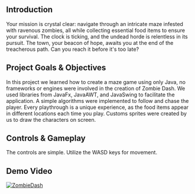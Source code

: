**Introduction**
---
Your mission is crystal clear: navigate through an intricate maze infested with ravenous zombies, all while collecting essential food items to ensure your survival. The clock is ticking, and the undead horde is relentless in its pursuit. The town, your beacon of hope, awaits you at the end of the treacherous path. Can you reach it before it's too late?

**Project Goals & Objectives**
---
In this project we learned how to create a maze game using only Java, no frameworks or engines were involved in the creation of Zombie Dash. We used libraries from JavaFx, JavaAWT, and JavaSwing to facilitate the application. A simple algorithms were implemented to follow and chase the player. Every playthrough is a unique experience, as the food items appear in different locations each time you play. Customs sprites were created by us to draw the characters on screen.

**Controls & Gameplay**
---
The controls are simple. Utilize the WASD keys for movement.

**Demo Video**
---
[![ZombieDash](http://img.youtube.com/vi/_uVIVFhByXI/0.jpg)](http://www.youtube.com/watch?v=_uVIVFhByXI "Video Title")

